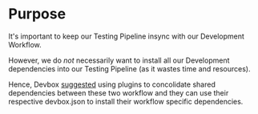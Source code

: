# Purpose

It's important to keep our Testing Pipeline insync with our Development Workflow.

However, we do _not_ necessarily want to install all our Development dependencies into our Testing Pipeline (as it wastes time and resources).

Hence, Devbox [suggested](https://github.com/jetify-com/devbox/issues/1926) using plugins to concolidate shared dependencies between these two workflow and they can use their respective devbox.json to install their workflow specific dependencies.
